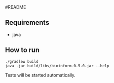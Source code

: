#README

## Requirements

* java

## How to run

    ./gradlew build
    java -jar build/libs/bioinform-0.5.0.jar --help
    
Tests will be started automatically.
    